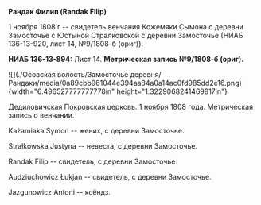 **Рандак Филип (Randak Filip)**

1 ноября 1808 г -- свидетель венчания Кожемяки Сымона с деревни
Замосточье с Юстыной Стралковской с деревни Замосточье (НИАБ 136-13-920,
лист 14, №9/1808-б (ориг)).

**НИАБ 136-13-894:** Лист 14. **Метрическая запись №9/1808-б (ориг).**

![](./Осовская волость/Замосточье деревня/Рандаки/media/0a89cbb961044e394aa84a0a14ac0fd985dd2e16.png){width="6.496527777777778in"
height="1.3229068241469817in"}

Дедиловичская Покровская церковь. 1 ноября 1808 года. Метрическая запись
о венчании.

Każamiaka Symon -- жених, с деревни Замосточье.

Strałkowska Justyna -- невеста, с деревни Замосточье.

Randak Filip -- свидетель, с деревни Замосточье.

Audziuchowicz Łukjan -- свидетель, с деревни Замосточье.

Jazgunowicz Antoni -- ксёндз.
